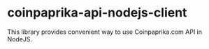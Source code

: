 # coinpaprika-api-nodejs-client
This library provides convenient way to use Coinpaprika.com API in NodeJS.

